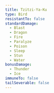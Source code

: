```yaml
---
title: Tzitzi-Ya-Ku
type: Bird
resistantTo: false
standardDamage:
  - Blast
  - Dragon
  - Fire
  - Paralyze
  - Poison
  - Sleep
  - Stun
  - Water
bonusDamage:
  - Thunder
  - Ice
immuneTo: false
tailSeverable: false
---
```


